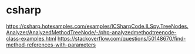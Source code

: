 # csharp

https://csharp.hotexamples.com/examples/ICSharpCode.ILSpy.TreeNodes.Analyzer/AnalyzedMethodTreeNode/-/php-analyzedmethodtreenode-class-examples.html
https://stackoverflow.com/questions/50148670/find-method-references-with-parameters
